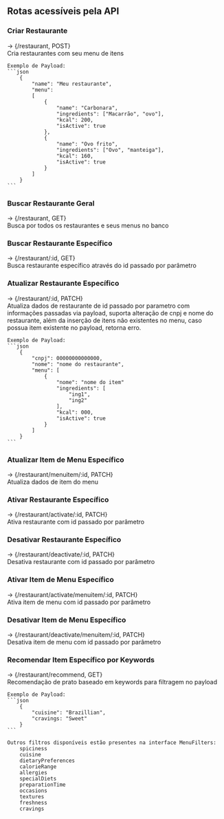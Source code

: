 ## Rotas acessíveis pela API

### Criar Restaurante
&rarr; {/restaurant, POST}  
	Cria restaurantes com seu menu de itens

	Exemplo de Payload:
	```json
		{
			"name": "Meu restaurante",
			"menu": 
			[ 
				{
					"name": "Carbonara",
					"ingredients": ["Macarrão", "ovo"],
					"kcal": 200,
					"isActive": true
				},
				{
					"name": "Ovo frito",
					"ingredients": ["Ovo", "manteiga"],
					"kcal": 160,
					"isActive": true
				}
			]
		}
	```
### Buscar Restaurante Geral
&rarr; {/restaurant, GET}  
	Busca por todos os restaurantes e seus menus no banco

### Buscar Restaurante Específico
&rarr; {/restaurant/:id, GET}  
	Busca restaurante específico através do id passado por parâmetro

### Atualizar Restaurante Específico
&rarr; {/restaurant/:id, PATCH}  
	Atualiza dados de restaurante de id passado por parametro com informações passadas via payload, suporta alteração de cnpj e nome do restaurante, além da inserção de itens não existentes no menu, caso possua item existente no payload, retorna erro.

	Exemplo de Payload:
	```json
		{
			"cnpj": 00000000000000,
			"nome": "nome do restaurante",
			"menu": [
				{
					"nome": "nome do item"
					"ingredients": [
						"ing1",
						"ing2"
					],
					"kcal": 000,
					"isActive": true
				}
			]
		}
	```
### Atualizar Item de Menu Específico
&rarr; {/restaurant/menuitem/:id, PATCH}  
	Atualiza dados de item do menu
	
### Ativar Restaurante Específico
&rarr; {/restaurant/activate/:id, PATCH}  
	Ativa restaurante com id passado por parâmetro

### Desativar Restaurante Específico
&rarr; {/restaurant/deactivate/:id, PATCH}  
	Desativa restaurante com id passado por parâmetro

### Ativar Item de Menu Específico
&rarr; {/restaurant/activate/menuitem/:id, PATCH}  
	Ativa item de menu com id passado por parâmetro

### Desativar Item de Menu Específico
&rarr; {/restaurant/deactivate/menuitem/:id, PATCH}  
	Desativa item de menu com id passado por parâmetro

### Recomendar Item Específico por Keywords
&rarr; {/restaurant/recommend, GET}  
	Recomendação de prato baseado em keywords para filtragem no payload

	Exemplo de Payload:
	```json
		{
			"cuisine": "Brazillian",
			"cravings: "Sweet"
		}
	```

	Outros filtros disponíveis estão presentes na interface MenuFilters:
		spiciness
		cuisine
		dietaryPreferences
		calorieRange
		allergies
		specialDiets
		preparationTime
		occasions
		textures
		freshness
		cravings
